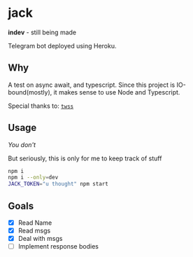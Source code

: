 # jack

**indev** - still being made

Telegram bot deployed using Heroku.

## Why

A test on async await, and typescript. Since this project is IO-bound(mostly), it makes sense to use Node and Typescript.

Special thanks to: [`twss`](https://github.com/DanielRapp/twss.js)

## Usage

*You don't*

But seriously, this is only for me to keep track of stuff

```sh
npm i
npm i --only=dev
JACK_TOKEN="u thought" npm start
```


## Goals

 - [X] Read Name
 - [X] Read msgs
 - [X] Deal with msgs
 - [ ] Implement response bodies